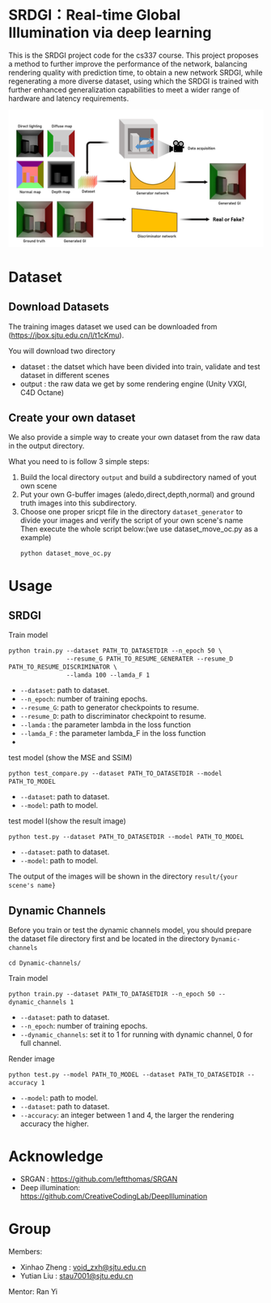 # SRDGI：Real-time Global Illumination via deep learning

This is the SRDGI project code for the cs337 course. This project proposes a method to further improve the performance of the network, balancing rendering quality with prediction time, to obtain a new network SRDGI, while regenerating a more diverse dataset, using which the SRDGI is trained with further enhanced generalization capabilities to meet a wider range of hardware and latency requirements.

![image-20220104184758796](CG.png)

# Dataset

## Download Datasets

The training images dataset we used can be downloaded from (https://jbox.sjtu.edu.cn/l/t1cKmu).

You will download two directory

- dataset : the datset which have been divided into train, validate and test dataset in different scenes
- output : the raw data we get by some rendering engine (Unity VXGI, C4D Octane) 

## Create your own dataset

We also provide a simple way to create your own dataset from the raw data in the output directory.

What you need to is follow 3 simple steps:

1. Build the local directory `output` and build a subdirectory named of yout own scene
2. Put your own G-buffer images (aledo,direct,depth,normal) and ground truth images into this subdirectory.
3. Choose one proper sricpt file in the directory `dataset_generator` to divide your images and verify the script of your own scene's name  
    Then execute the whole script below:(we use dataset_move_oc.py as a example)
   ```
   python dataset_move_oc.py
   ```

# Usage

## SRDGI

Train model

```
python train.py --dataset PATH_TO_DATASETDIR --n_epoch 50 \
                --resume_G PATH_TO_RESUME_GENERATER --resume_D PATH_TO_RESUME_DISCRIMINATOR \
                --lamda 100 --lamda_F 1
```

- `--dataset`: path to dataset.
- `--n_epoch`: number of training epochs.
- `--resume_G`: path to generator checkpoints to resume.
- `--resume_D`: path to discriminator checkpoint to resume.
- `--lamda` : the parameter lambda in the loss function
- `--lamda_F` : the parameter lambda_F in the loss function
- 
test model (show the MSE and SSIM)

```
python test_compare.py --dataset PATH_TO_DATASETDIR --model PATH_TO_MODEL
```

- `--dataset`: path to dataset.
- `--model`: path to model.

test model I(show the result image)

```
python test.py --dataset PATH_TO_DATASETDIR --model PATH_TO_MODEL
```

- `--dataset`: path to dataset.
- `--model`: path to model.

The output of the images will be shown in the directory `result/{your scene's name}`

## Dynamic Channels

Before you train or test the dynamic channels model, you should prepare the dataset file directory first and be located in the directory `Dynamic-channels` 

```
cd Dynamic-channels/
```

Train model

```
python train.py --dataset PATH_TO_DATASETDIR --n_epoch 50 --dynamic_channels 1
```

- `--dataset`: path to dataset.
- `--n_epoch`: number of training epochs.
- `--dynamic_channels`: set it to 1 for running with dynamic channel, 0 for full channel.

Render image

```
python test.py --model PATH_TO_MODEL --dataset PATH_TO_DATASETDIR --accuracy 1
```

- `--model`: path to model.
- `--dataset`: path to dataset.
- `--accuracy`: an integer between 1 and 4, the larger the rendering accuracy the higher.

# Acknowledge

- SRGAN : https://github.com/leftthomas/SRGAN
- Deep illumination: https://github.com/CreativeCodingLab/DeepIllumination

# Group

Members:
- Xinhao Zheng : void_zxh@sjtu.edu.cn
- Yutian Liu : stau7001@sjtu.edu.cn

Mentor: Ran Yi

